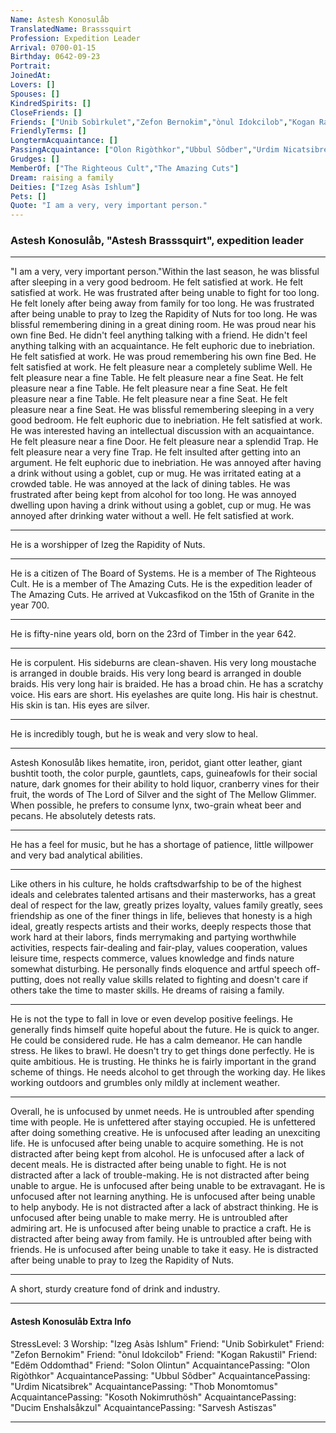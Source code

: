 ```yaml
---
Name: Astesh Konosulåb
TranslatedName: Brasssquirt
Profession: Expedition Leader    
Arrival: 0700-01-15
Birthday: 0642-09-23
Portrait:
JoinedAt: 
Lovers: []
Spouses: []
KindredSpirits: []
CloseFriends: []
Friends: ["Unib Sobìrkulet","Zefon Bernokim","ònul Idokcilob","Kogan Rakustil","Edëm Oddomthad","Solon Olintun"]
FriendlyTerms: []
LongtermAcquaintance: []
PassingAcquaintance: ["Olon Rigòthkor","Ubbul Sôdber","Urdim Nicatsibrek","Thob Monomtomus","Kosoth Nokimruthösh","Ducim Enshalsåkzul","Sarvesh Astiszas"]
Grudges: []
MemberOf: ["The Righteous Cult","The Amazing Cuts"]
Dream: raising a family
Deities: ["Izeg Asàs Ishlum"]
Pets: []
Quote: "I am a very, very important person."
---
```


### Astesh Konosulåb, "Astesh Brasssquirt", expedition leader 
 
***

"I am a very, very important person."Within the last season, he was blissful after sleeping in a very good bedroom. He felt satisfied at work. He felt satisfied at work. He was frustrated after being unable to fight for too long. He felt lonely after being away from family for too long. He was frustrated after being unable to pray to Izeg the Rapidity of Nuts for too long. He was blissful remembering dining in a great dining room. He was proud near his own fine Bed. He didn't feel anything talking with a friend. He didn't feel anything talking with an acquaintance. He felt euphoric due to inebriation. He felt satisfied at work. He was proud remembering his own fine Bed. He felt satisfied at work. He felt pleasure near a completely sublime Well. He felt pleasure near a fine Table. He felt pleasure near a fine Seat. He felt pleasure near a fine Table. He felt pleasure near a fine Seat. He felt pleasure near a fine Table. He felt pleasure near a fine Seat. He felt pleasure near a fine Seat. He was blissful remembering sleeping in a very good bedroom. He felt euphoric due to inebriation. He felt satisfied at work. He was interested having an intellectual discussion with an acquaintance. He felt pleasure near a fine Door. He felt pleasure near a splendid Trap. He felt pleasure near a very fine Trap. He felt insulted after getting into an argument. He felt euphoric due to inebriation. He was annoyed after having a drink without using a goblet, cup or mug. He was irritated eating at a crowded table. He was annoyed at the lack of dining tables. He was frustrated after being kept from alcohol for too long. He was annoyed dwelling upon having a drink without using a goblet, cup or mug. He was annoyed after drinking water without a well. He felt satisfied at work. 
***

He is a worshipper of Izeg the Rapidity of Nuts. 
***

He is a citizen of The Board of Systems. He is a member of The Righteous Cult. He is a member of The Amazing Cuts. He is the expedition leader of The Amazing Cuts. He arrived at Vukcasfikod on the 15th of Granite in the year 700. 
***

He is fifty-nine years old, born on the 23rd of Timber in the year 642. 
***

He is corpulent. His sideburns are clean-shaven. His very long moustache is arranged in double braids. His very long beard is arranged in double braids. His very long hair is braided. He has a broad chin. He has a scratchy voice. His ears are short. His eyelashes are quite long. His hair is chestnut. His skin is tan. His eyes are silver. 
***

He is incredibly tough, but he is weak and very slow to heal. 
***

Astesh Konosulåb likes hematite, iron, peridot, giant otter leather, giant bushtit tooth, the color purple, gauntlets, caps, guineafowls for their social nature, dark gnomes for their ability to hold liquor, cranberry vines for their fruit, the words of The Lord of Silver and the sight of The Mellow Glimmer. When possible, he prefers to consume lynx, two-grain wheat beer and pecans. He absolutely detests rats. 
***

He has a feel for music, but he has a shortage of patience, little willpower and very bad analytical abilities. 
***

Like others in his culture, he holds craftsdwarfship to be of the highest ideals and celebrates talented artisans and their masterworks, has a great deal of respect for the law, greatly prizes loyalty, values family greatly, sees friendship as one of the finer things in life, believes that honesty is a high ideal, greatly respects artists and their works, deeply respects those that work hard at their labors, finds merrymaking and partying worthwhile activities, respects fair-dealing and fair-play, values cooperation, values leisure time, respects commerce, values knowledge and finds nature somewhat disturbing. He personally finds eloquence and artful speech off-putting, does not really value skills related to fighting and doesn't care if others take the time to master skills. He dreams of raising a family. 
***

He is not the type to fall in love or even develop positive feelings. He generally finds himself quite hopeful about the future. He is quick to anger. He could be considered rude. He has a calm demeanor. He can handle stress. He likes to brawl. He doesn't try to get things done perfectly. He is quite ambitious. He is trusting. He thinks he is fairly important in the grand scheme of things. He needs alcohol to get through the working day. He likes working outdoors and grumbles only mildly at inclement weather. 
***

Overall, he is unfocused by unmet needs. He is untroubled after spending time with people. He is unfettered after staying occupied. He is unfettered after doing something creative. He is unfocused after leading an unexciting life. He is unfocused after being unable to acquire something. He is not distracted after being kept from alcohol. He is unfocused after a lack of decent meals. He is distracted after being unable to fight. He is not distracted after a lack of trouble-making. He is not distracted after being unable to argue. He is unfocused after being unable to be extravagant. He is unfocused after not learning anything. He is unfocused after being unable to help anybody. He is not distracted after a lack of abstract thinking. He is unfocused after being unable to make merry. He is untroubled after admiring art. He is unfocused after being unable to practice a craft. He is distracted after being away from family. He is untroubled after being with friends. He is unfocused after being unable to take it easy. He is distracted after being unable to pray to Izeg the Rapidity of Nuts. 
***

A short, sturdy creature fond of drink and industry. 
***

#### Astesh Konosulåb Extra Info

StressLevel: 3
Worship: "Izeg Asàs Ishlum"
Friend: "Unib Sobìrkulet"
Friend: "Zefon Bernokim"
Friend: "ònul Idokcilob"
Friend: "Kogan Rakustil"
Friend: "Edëm Oddomthad"
Friend: "Solon Olintun"
AcquaintancePassing: "Olon Rigòthkor"
AcquaintancePassing: "Ubbul Sôdber"
AcquaintancePassing: "Urdim Nicatsibrek"
AcquaintancePassing: "Thob Monomtomus"
AcquaintancePassing: "Kosoth Nokimruthösh"
AcquaintancePassing: "Ducim Enshalsåkzul"
AcquaintancePassing: "Sarvesh Astiszas"

***
